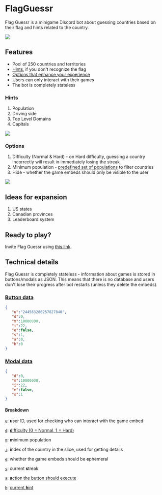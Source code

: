 # FlagGuessr

Flag Guessr is a minigame Discord bot about guessing countries based on their flag and hints related to the country.

![](https://i.imgur.com/PIjix2L.png)

## Features

- Pool of 250 countries and territories
- [Hints](#hints), if you don't recognize the flag
- [Options that enhance your experience](#options)
- Users can only interact with their games
- The bot is completely stateless

### Hints

1. Population
2. Driving side
3. Top Level Domains
4. Capitals

![](https://i.imgur.com/mz030o1.png)

### Options

1. Difficulty (Normal & Hard) - on Hard difficulty, guessing a country incorrectly will result in immediately losing the streak
2. Minimum population - [predefined set of populations](https://i.imgur.com/tAwsq6A.png) to filter countries
3. Hide - whether the game embeds should only be visible to the user

![](https://i.imgur.com/9owCmJE.png)

## Ideas for expansion

1. US states
2. Canadian provinces
3. Leaderboard system

## Ready to play?

Invite Flag Guessr using [this link](https://discord.com/oauth2/authorize?client_id=1007647563790417960&scope=bot).

## Technical details

Flag Guessr is completely stateless - information about games is stored in buttons/modals as JSON. This means that there is no database and users don't lose their progress after bot restarts (unless they delete the embeds).

### [Button data](https://github.com/caneleex/FlagGuessr/blob/main/util/types.go#L41-#L50)

```json
{
   "u":"244563286257827840",
   "d":0,
   "m":10000000,
   "i":22,
   "e":false,
   "s":1,
   "a":0,
   "h":0
}
```

### [Modal data](https://github.com/caneleex/FlagGuessr/blob/main/util/types.go#L69-#L75)

```json
{
   "d":0,
   "m":10000000,
   "i":22,
   "e":false,
   "s":1
}
```

#### Breakdown


[`u`](https://github.com/caneleex/FlagGuessr/blob/main/util/types.go#L42): **u**ser ID, used for checking who can interact with the game embed

[`d`](https://github.com/caneleex/FlagGuessr/blob/main/util/types.go#L43): [**d**ifficulty (0 = Normal, 1 = Hard)](https://github.com/caneleex/FlagGuessr/blob/main/util/types.go#L52-#L67)

[`m`](https://github.com/caneleex/FlagGuessr/blob/main/util/types.go#L44): **m**inimum population

[`i`](https://github.com/caneleex/FlagGuessr/blob/main/util/types.go#L45): **i**ndex of the country in the slice, used for getting details

[`e`](https://github.com/caneleex/FlagGuessr/blob/main/util/types.go#L46): whether the game embeds should be **e**phemeral

[`s`](https://github.com/caneleex/FlagGuessr/blob/main/util/types.go#L47): current **s**treak

[`a`](https://github.com/caneleex/FlagGuessr/blob/main/util/types.go#L48): [**a**ction the button should execute](https://github.com/caneleex/FlagGuessr/blob/main/util/types.go#L9-#L17)

[`h`](https://github.com/caneleex/FlagGuessr/blob/main/util/types.go#L49): [current **h**int](https://github.com/caneleex/FlagGuessr/blob/main/util/types.go#L19-#L27)
